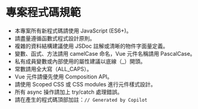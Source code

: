 # 專案程式碼規範

- 本專案所有新程式碼請使用 JavaScript (ES6+)。
- 請盡量遵循函數式程式設計原則。
- 複雜的資料結構建議使用 JSDoc 註解或清晰的物件字面量定義。
- 變數、函式、方法請用 camelCase 命名，Vue 元件名稱請用 PascalCase。
- 私有成員變數或內部使用的屬性建議以底線（_）開頭。
- 常數請用全大寫（ALL_CAPS）。
- Vue 元件請優先使用 Composition API。
- 請使用 Scoped CSS 或 CSS modules 進行元件樣式設計。
- 所有 async 操作請加上 try/catch 處理錯誤。
- 請在產生的程式碼頂部加註：`// Generated by Copilot`
